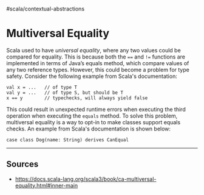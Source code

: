 #scala/contextual-abstractions 

# Multiversal Equality

Scala used to have *universal equality*, where any two values could be compared for equality. This is because both the `==` and `!=` functions are implemented in terms of Java’s equals method, which compare values of any two reference types. However, this could become a problem for type safety. Consider the following example from Scala's documentation:

```
val x = ...   // of type T
val y = ...   // of type S, but should be T
x == y        // typechecks, will always yield false
```

This could result in unexpected runtime errors when executing the third operation when executing the `equals` method.
To solve this problem, multiversal equality is a way to opt-in to make classes support equals checks. An example from Scala's documentation is shown below:

```
case class Dog(name: String) derives CanEqual
```


<hr>

## Sources
- https://docs.scala-lang.org/scala3/book/ca-multiversal-equality.html#inner-main
